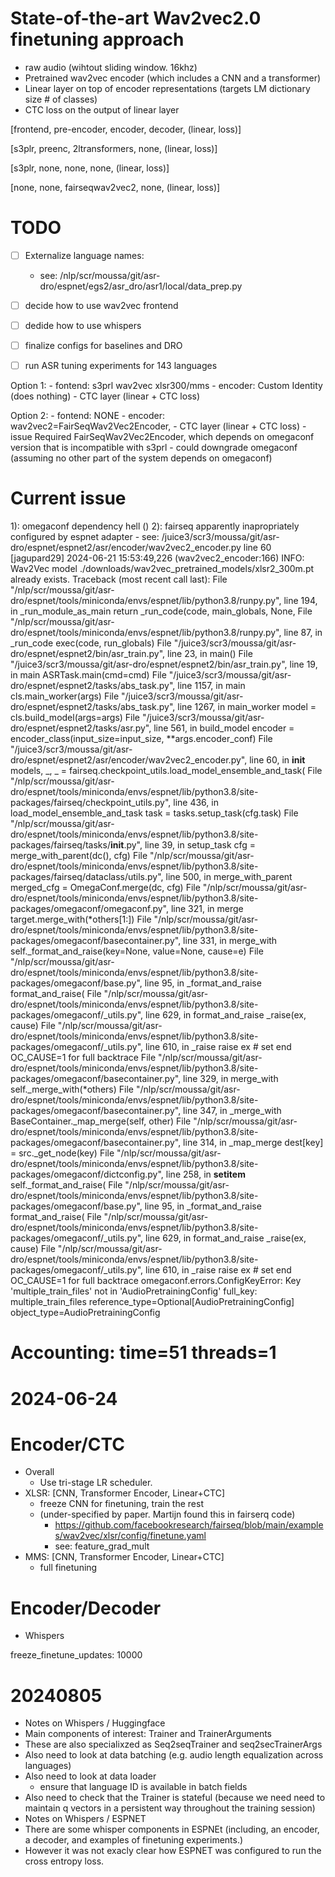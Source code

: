 
# State-of-the-art Wav2vec2.0 finetuning approach
- raw audio (wihtout sliding window. 16khz)
- Pretrained wav2vec encoder (which includes a CNN and a transformer)
- Linear layer on top of encoder representations (targets LM dictionary size # of classes)
- CTC loss on the output of linear layer



[frontend, pre-encoder, encoder, decoder,  (linear, loss)]


[s3plr, preenc, 2ltransformers, none, (linear, loss)]

[s3plr, none, none, none, (linear, loss)]

[none, none, fairseqwav2vec2, none, (linear, loss)]


# TODO
- [ ] Externalize language names:
    - see: /nlp/scr/moussa/git/asr-dro/espnet/egs2/asr_dro/asr1/local/data_prep.py
- [ ] decide how to use wav2vec frontend
- [ ] dedide how to use whispers
- [ ] finalize configs for baselines and DRO
- [ ] run ASR tuning experiments for 143 languages 
 

Option 1:
    - fontend: s3prl wav2vec xlsr300/mms
    - encoder: Custom Identity (does nothing)
    - CTC layer (linear + CTC loss)



Option 2:
    - fontend: NONE
    - encoder: wav2vec2=FairSeqWav2Vec2Encoder,
    - CTC layer (linear + CTC loss)
        - issue Required FairSeqWav2Vec2Encoder, which depends on omegaconf version that is incompatible with s3prl
            - could downgrade omegaconf (assuming no other part of the system depends on omegaconf)




# Current issue
1): omegaconf dependency hell ()
2): fairseq apparently inapropriately configured by espnet adapter
    - see: /juice3/scr3/moussa/git/asr-dro/espnet/espnet2/asr/encoder/wav2vec2_encoder.py line 60
[jagupard29] 2024-06-21 15:53:49,226 (wav2vec2_encoder:166) INFO: Wav2Vec model ./downloads/wav2vec_pretrained_models/xlsr2_300m.pt already exists.
Traceback (most recent call last):
  File "/nlp/scr/moussa/git/asr-dro/espnet/tools/miniconda/envs/espnet/lib/python3.8/runpy.py", line 194, in _run_module_as_main
    return _run_code(code, main_globals, None,
  File "/nlp/scr/moussa/git/asr-dro/espnet/tools/miniconda/envs/espnet/lib/python3.8/runpy.py", line 87, in _run_code
    exec(code, run_globals)
  File "/juice3/scr3/moussa/git/asr-dro/espnet/espnet2/bin/asr_train.py", line 23, in <module>
    main()
  File "/juice3/scr3/moussa/git/asr-dro/espnet/espnet2/bin/asr_train.py", line 19, in main
    ASRTask.main(cmd=cmd)
  File "/juice3/scr3/moussa/git/asr-dro/espnet/espnet2/tasks/abs_task.py", line 1157, in main
    cls.main_worker(args)
  File "/juice3/scr3/moussa/git/asr-dro/espnet/espnet2/tasks/abs_task.py", line 1267, in main_worker
    model = cls.build_model(args=args)
  File "/juice3/scr3/moussa/git/asr-dro/espnet/espnet2/tasks/asr.py", line 561, in build_model
    encoder = encoder_class(input_size=input_size, **args.encoder_conf)
  File "/juice3/scr3/moussa/git/asr-dro/espnet/espnet2/asr/encoder/wav2vec2_encoder.py", line 60, in __init__
    models, _, _ = fairseq.checkpoint_utils.load_model_ensemble_and_task(
  File "/nlp/scr/moussa/git/asr-dro/espnet/tools/miniconda/envs/espnet/lib/python3.8/site-packages/fairseq/checkpoint_utils.py", line 436, in load_model_ensemble_and_task
    task = tasks.setup_task(cfg.task)
  File "/nlp/scr/moussa/git/asr-dro/espnet/tools/miniconda/envs/espnet/lib/python3.8/site-packages/fairseq/tasks/__init__.py", line 39, in setup_task
    cfg = merge_with_parent(dc(), cfg)
  File "/nlp/scr/moussa/git/asr-dro/espnet/tools/miniconda/envs/espnet/lib/python3.8/site-packages/fairseq/dataclass/utils.py", line 500, in merge_with_parent
    merged_cfg = OmegaConf.merge(dc, cfg)
  File "/nlp/scr/moussa/git/asr-dro/espnet/tools/miniconda/envs/espnet/lib/python3.8/site-packages/omegaconf/omegaconf.py", line 321, in merge
    target.merge_with(*others[1:])
  File "/nlp/scr/moussa/git/asr-dro/espnet/tools/miniconda/envs/espnet/lib/python3.8/site-packages/omegaconf/basecontainer.py", line 331, in merge_with
    self._format_and_raise(key=None, value=None, cause=e)
  File "/nlp/scr/moussa/git/asr-dro/espnet/tools/miniconda/envs/espnet/lib/python3.8/site-packages/omegaconf/base.py", line 95, in _format_and_raise
    format_and_raise(
  File "/nlp/scr/moussa/git/asr-dro/espnet/tools/miniconda/envs/espnet/lib/python3.8/site-packages/omegaconf/_utils.py", line 629, in format_and_raise
    _raise(ex, cause)
  File "/nlp/scr/moussa/git/asr-dro/espnet/tools/miniconda/envs/espnet/lib/python3.8/site-packages/omegaconf/_utils.py", line 610, in _raise
    raise ex  # set end OC_CAUSE=1 for full backtrace
  File "/nlp/scr/moussa/git/asr-dro/espnet/tools/miniconda/envs/espnet/lib/python3.8/site-packages/omegaconf/basecontainer.py", line 329, in merge_with
    self._merge_with(*others)
  File "/nlp/scr/moussa/git/asr-dro/espnet/tools/miniconda/envs/espnet/lib/python3.8/site-packages/omegaconf/basecontainer.py", line 347, in _merge_with
    BaseContainer._map_merge(self, other)
  File "/nlp/scr/moussa/git/asr-dro/espnet/tools/miniconda/envs/espnet/lib/python3.8/site-packages/omegaconf/basecontainer.py", line 314, in _map_merge
    dest[key] = src._get_node(key)
  File "/nlp/scr/moussa/git/asr-dro/espnet/tools/miniconda/envs/espnet/lib/python3.8/site-packages/omegaconf/dictconfig.py", line 258, in __setitem__
    self._format_and_raise(
  File "/nlp/scr/moussa/git/asr-dro/espnet/tools/miniconda/envs/espnet/lib/python3.8/site-packages/omegaconf/base.py", line 95, in _format_and_raise
    format_and_raise(
  File "/nlp/scr/moussa/git/asr-dro/espnet/tools/miniconda/envs/espnet/lib/python3.8/site-packages/omegaconf/_utils.py", line 629, in format_and_raise
    _raise(ex, cause)
  File "/nlp/scr/moussa/git/asr-dro/espnet/tools/miniconda/envs/espnet/lib/python3.8/site-packages/omegaconf/_utils.py", line 610, in _raise
    raise ex  # set end OC_CAUSE=1 for full backtrace
omegaconf.errors.ConfigKeyError: Key 'multiple_train_files' not in 'AudioPretrainingConfig'
	full_key: multiple_train_files
	reference_type=Optional[AudioPretrainingConfig]
	object_type=AudioPretrainingConfig
# Accounting: time=51 threads=1




# 2024-06-24
# Encoder/CTC
- Overall
  - Use tri-stage LR scheduler.
- XLSR: [CNN, Transformer Encoder, Linear+CTC]
  - freeze CNN for finetuning, train the rest
  - (under-specified by paper. Martijn found this in fairserq code)
    - https://github.com/facebookresearch/fairseq/blob/main/examples/wav2vec/xlsr/config/finetune.yaml
    - see: feature_grad_mult
- MMS: [CNN, Transformer Encoder, Linear+CTC]
  - full finetuning
# Encoder/Decoder
- Whispers

 freeze_finetune_updates: 10000




 # 20240805
 - Notes on Whispers / Huggingface
 - Main components of interest: Trainer and TrainerArguments
  - These are also specialixzed as Seq2seqTrainer and seq2secTrainerArgs
  - Also need to look at data batching (e.g. audio length equalization across languages)
  - Also need to look at data loader
    - ensure that language ID is available in batch fields
  - Also need to check that the Trainer is stateful (because we need need to maintain q vectors in a persistent way throughout the training session)
- Notes on Whispers / ESPNET
- There are some whisper components in ESPNEt (including, an encoder, a decoder, and examples of finetuning experiments.)
- However it was not exacly clear how ESPNET was configured to run the cross entropy loss.